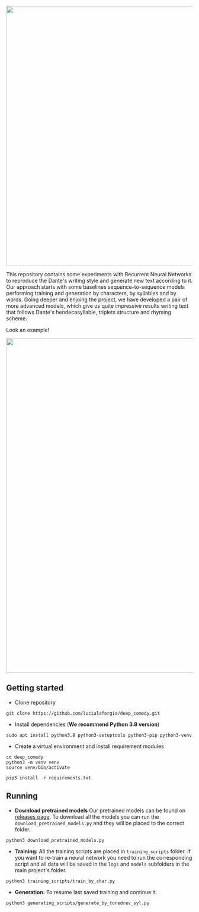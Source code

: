 <p align="center">
  <img width=700px src="https://github.com/lucialaforgia/deep_comedy/blob/master/images/dante.jpg?raw=true">
</p>



This repository contains some experiments with Recurrent Neural Networks to reproduce the Dante's writing style and generate new text according to it. Our approach starts with some baselines sequence-to-sequence models performing training and generation by characters, by syllables and by words. 
Going deeper and enjoing the project, we have developed a pair of more advanced models, which give us quite impressive results writing text that follows Dante's hendecasyllable, triplets structure and rhyming scheme. 

Look an example!

<p align="center">
  <img width=900px src="https://github.com/lucialaforgia/deep_comedy/blob/master/images/gen_tonedrev.gif">
</p>


## Getting started

* Clone repository
```
git clone https://github.com/lucialaforgia/deep_comedy.git
```

* Install dependencies (**We recommend Python 3.8 version**)
```
sudo apt install python3.8 python3-setuptools python3-pip python3-venv
```

* Create a virtual environment and install requirement modules
```
cd deep_comedy
python3 -m venv venv
source venv/bin/activate

pip3 install -r requirements.txt
```


## Running

* **Download pretrained models**
Our pretrained models can be found on [releases page](https://github.com/lucialaforgia/deep_comedy/releases/tag/pretrained_models). To download all the models you can run the `download_pretrained_models.py` and they will be placed to the correct folder.

```
python3 download_pretrained_models.py
```

* **Training:** All the training scripts are placed in `training_scripts` folder. If you want to re-train a neural network you need to run the corresponding script and all data will be saved in the `logs` and `models` subfolders in the main project's folder.

```
python3 training_scripts/train_by_char.py
```

* **Generation:** To resume last saved training and continue it.

```
python3 generating_scripts/generate_by_tonedrev_syl.py
```
